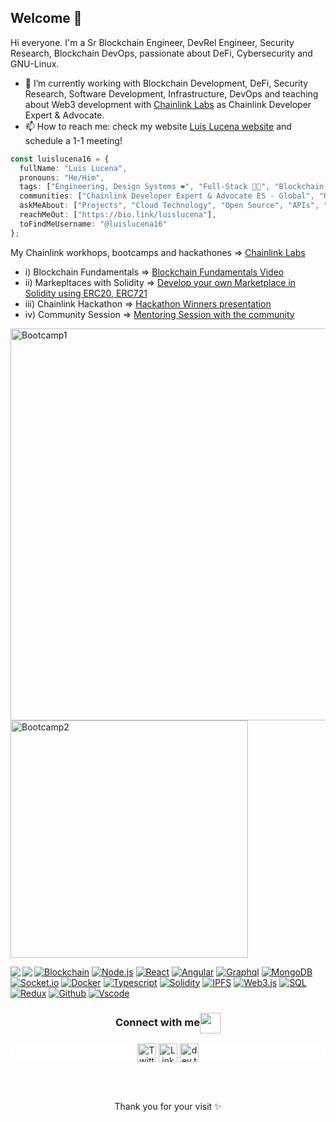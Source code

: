 ## Welcome 👋 

Hi everyone. I'm a Sr Blockchain Engineer, DevRel Engineer, Security Research, Blockchain DevOps, passionate about DeFi, Cybersecurity and GNU-Linux.
- 🔭 I’m currently working with Blockchain Development, DeFi, Security Research, Software Development, Infrastructure, DevOps and teaching about Web3 development with [Chainlink Labs](https://chain.link/) as Chainlink Developer Expert & Advocate.
- 📫 How to reach me: check my website [Luis Lucena website](https://bio.link/luislucena) and schedule a 1-1 meeting!
  
```typescript
const luislucena16 = {
  fullName: "Luis Lucena",
  pronouns: "He/Him",
  tags: ["Engineering, Design Systems ❤️", "Full-Stack 👨‍💻", "Blockchain & DeFi 🔗", "Open-Source 🚀", "Hackathons ⚡", "Cloud 🌩️", "Backend 💡", "Mentoring 🙌", "Communities 🎯"],
  communities: ["Chainlink Developer Expert & Advocate ES - Global", "Hedera Community", "Midnight Community"],
  askMeAbout: ["Projects", "Cloud Technology", "Open Source", "APIs", "Collabs", "Services"],
  reachMeOut: ["https://bio.link/luislucena"],
  toFindMeUsername: "@luislucena16"
};
```

My Chainlink workhops, bootcamps and hackathones => [Chainlink Labs](https://www.youtube.com/@chainlink)
- i) Blockchain Fundamentals => [Blockchain Fundamentals Video](https://www.youtube.com/watch?v=fHv80iLeji0&t=316s)
- ii) Markepltaces with Solidity => [Develop your own Marketplace in Solidity using ERC20, ERC721](https://www.youtube.com/watch?v=hXd3YipSwGQ&pp=ygUVbHVpcyBsdWNlbmEgY2hhaW5saW5r)
- iii) Chainlink Hackathon => [Hackathon Winners presentation](https://www.youtube.com/watch?v=OoXZ2yhaHTg&pp=ygUVbHVpcyBsdWNlbmEgY2hhaW5saW5r)
- iv) Community Session => [Mentoring Session with the community](https://www.youtube.com/watch?v=24Ii_0HjiWo&list=PLVP9aGDn-X0Q6MhVUmJPVFsgAC4rwxi8a&index=28&t=10s)

<p align="left">
  <img src="https://pbs.twimg.com/media/FUS-eaFXoAwL8BK?format=jpg&name=large" alt="Bootcamp1" width="627">
  <img src="https://pbs.twimg.com/media/FUNgqVWXoAAKHWC?format=jpg&name=large" alt="Bootcamp2" width="380">
</p>

<a href="https://github.com/anuraghazra/github-readme-stats">
  <img align="left" src="https://github-readme-stats.vercel.app/api/top-langs/?username=luislucena16&hide=html,ruby,css,makefile,java,objective-c,shell,python,starlark,nix,scss,handlebars" />
</a>
<a href="https://github.com/anuraghazra/convoychat">
  <img align="left" src="https://github-readme-stats.vercel.app/api?username=luislucena16&show_icons=true&count_private=true" />
</a>

[![Blockchain](https://img.shields.io/badge/-Blockchain-black?style=for-the-badge&logo=bitcoin&logoColor=white)]()
[![Node.js](https://img.shields.io/badge/-Node.js-339933?style=for-the-badge&logo=Node.js&logoColor=white)]()
[![React](https://img.shields.io/badge/-React-black?style=for-the-badge&logo=react&logoColor=blue)]()
[![Angular](https://img.shields.io/badge/-Angular-d2082d?style=for-the-badge&logo=angular&logoColor=white)]()
[![Graphql](https://img.shields.io/badge/-Graph_QL-ff1493?style=for-the-badge&logo=graphql&logoColor=white)]()
[![MongoDB](https://img.shields.io/badge/-MongoDB-darkgreen?style=for-the-badge&logo=mongodb&logoColor=white)]()
[![Socket.io](https://img.shields.io/badge/-Socket.io-black?style=for-the-badge&logo=socket.io&logoColor=white)]()
[![Docker](https://img.shields.io/badge/-Docker-2496ed?style=for-the-badge&logo=docker&logoColor=white)]()
[![Typescript](https://img.shields.io/badge/-Typescript-007acc?style=for-the-badge&logo=typescript&logoColor=white)]()
[![Solidity](https://img.shields.io/badge/-Solidity-3c3c3d?style=for-the-badge&logo=ethereum&logoColor=white)]()
[![IPFS](https://img.shields.io/badge/-IPFS-23bbad?style=for-the-badge&logo=ipfs&logoColor=white)]()
[![Web3.js](https://img.shields.io/badge/-Web3.js-black?style=for-the-badge&logo=javascript&logoColor=)]()
[![SQL](https://img.shields.io/badge/-SQL-d2082d?style=for-the-badge&logo=mysql&logoColor=white)]()
[![Redux](https://img.shields.io/badge/-Redux-764abc?style=for-the-badge&logo=redux&logoColor=white)]()
[![Github](https://img.shields.io/badge/-GitHub-black?style=for-the-badge&logo=github&logoColor=white)]()
[![Vscode](https://img.shields.io/badge/-VSCode-007acc?style=for-the-badge&logo=visual-studio-code&logoColor=white)]()


<div align="center">
  <h3 align="center">Connect with me<img align="center" src="https://github.com/rajput2107/rajput2107/blob/master/Assets/Handshake.gif" height="33px" /></h3> 
</div>
<p align="center" style="background-color:white">
<a href="https://twitter.com/_luisald" target="blank"><img align="center" src="https://www.vectorlogo.zone/logos/twitter/twitter-tile.svg" alt="Twitter _luisald" height="30" width="30" /></a>
<a href="https://www.linkedin.com/in/luis-lucena-/" target="blank"><img align="center" src="https://www.vectorlogo.zone/logos/linkedin/linkedin-icon.svg" alt="LinkedIn Luis Lucena" height="30" width="30" /></a>
<a href="https://dev.to/luislucena16" target="blank"><img align="center" src="https://www.vectorlogo.zone/logos/devto/devto-icon.svg" alt="dev.to luislucena16" height="30" width="30" /></a>
</p>
 </a>
<br/>
<br/>
<div align="center">
  <p>Thank you for your visit ✨</p>
</div>
</p>
